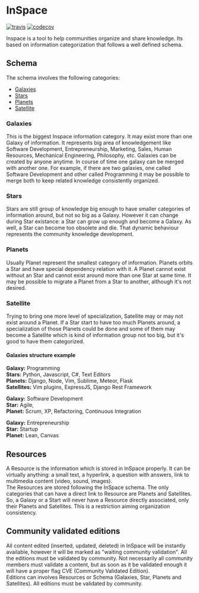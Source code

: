 # InSpace

[![travis](https://travis-ci.org/cacarrara/inspace.svg?branch=master)](https://travis-ci.org/cacarrara/inspace/)
[![codecov](https://codecov.io/gh/cacarrara/inspace/branch/master/graph/badge.svg)](https://codecov.io/gh/cacarrara/inspace)

Inspace is a tool to help communities organize and share knowledge. Its based on information categorization that follows a well defined schema.


## Schema

The schema involves the following categories:

* [Galaxies](#galaxies)
* [Stars](#stars)
* [Planets](#planets)
* [Satellite](#satellite)

### Galaxies

This is the biggest Inspace information category. It may exist more than one Galaxy of information. It represents big area of knowledgement like Software Development, Entrepreneurship, Marketing, Sales, Human Resources, Mechanical Engineering, Philosophy, etc. Galaxies can be created by anyone anytime.
In course of time one galaxy can be merged with another one. For example, if there are two galaxies, one called Software Development and other called Programming it may be possible to merge both to keep related knowledge consistently organized.

### Stars

Stars are still group of knowledge big enough to have smaller categories of information around, but not so big as a Galaxy. However it can change during Star existance: a Star can grow up enough and become a Galaxy. As well, a Star can become too obsolete and die. That dynamic behaviour represents the community knowledge development.

### Planets

Usually Planet represent the smallest category of information. Planets orbits a Star and have special dependency relation with it. A Planet cannot exist without an Star and cannot exist around more than one Star at same time. It may be possible to migrate a Planet from a Star to another, although it's not desired.

### Satellite

Trying to bring one more level of specialization, Satellite may or may not exist around a Planet. If a Star start to have too much Planets around, a specialization of those Planets could be done and some of them may become a Satellite which is kind of information group not too big, but it's good to have them categorized.

#### Galaxies structure example

**Galaxy:** Programming  
**Stars:** Python, Javascript, C#, Text Editors  
**Planets:** Django, Node, Vim, Sublime, Meteor, Flask  
**Satellites:** Vim plugins, ExpressJS, Django Rest Framework  

**Galaxy:** Software Development  
**Star:** Agile,  
**Planet:** Scrum, XP, Refactoring, Continuous Integration  

**Galaxy:** Entrepreneurship  
**Star:** Startup  
**Planet:** Lean, Canvas  


## Resources

A Resource is the information which is stored in InSpace properly. It can be virtually anything: a small text, a hyperlink, a question with answers, link to multimedia content (video, sound, images).  
The Resources are stored following the InSpace schema. The only categories that can have a direct link to Resource are Planets and Satellites. So, a Galaxy or a Start will never have a Resource directly associated, only their Planets and Satellites. This is a restriction aiming organization consistency.


## Community validated editions

All content edited (inserted, updated, deleted) in InSpace will be instantly available, however it will be marked as "waiting community validation". All the editions must be validated by community. Not necessarily all community members must validate a content, but as soon as it be validated enough it will have a proper flag CVE (Community Validated Edition).  
Editions can involves Resources or Schema (Galaxies, Star, Planets and Satellites). All editions must be validated by community.
